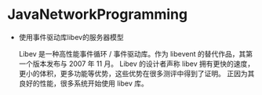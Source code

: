 JavaNetworkProgramming
======================

+ 使用事件驱动库libev的服务器模型
  
  Libev 是一种高性能事件循环 / 事件驱动库。作为 libevent 的替代作品，其第一个版本发布与 2007 年 11 月。
  Libev 的设计者声称 libev 拥有更快的速度，更小的体积，更多功能等优势，这些优势在很多测评中得到了证明。
  正因为其良好的性能，很多系统开始使用 libev 库。
  
  